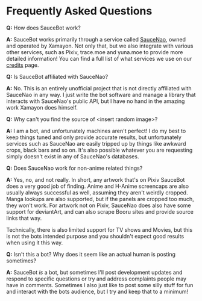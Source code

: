 # Frequently Asked Questions

**Q:** How does SauceBot work?

**A:** SauceBot works primarily through a service called [SauceNao](https://saucenao.com/), owned and operated by Xamayon. Not only that, but we also integrate with various other services, such as Pixiv, trace.moe and yuna.moe to provide more detailed information! You can find a full list of what services we use on our [credits](https://github.com/FujiMakoto/twitter-saucenao/blob/master/CREDITS.md) page.

**Q:** Is SauceBot affiliated with SauceNao?

**A:** No. This is an entirely unofficial project that is not directly affiliated with SauceNao in any way. I just write the bot software and manage a library that interacts with SauceNao's public API, but I have no hand in the amazing work Xamayon does himself.

**Q:** Why can't you find the source of \<insert random image\>?

**A:** I am a bot, and unfortunately machines aren't perfect! I do my best to keep things tuned and only provide accurate results, but unfortunately services such as SauceNao are easily tripped up by things like awkward crops, black bars and so on. It's also possible whatever you are requesting simply doesn't exist in any of SauceNao's databases.

**Q:** Does SauceNao work for non-anime related things?

**A:** Yes, no, and not really. In short, any artwork that's on Pixiv SauceBot does a very good job of finding. Anime and H-Anime screencaps are also usually always successful as well, assuming they aren't weirdly cropped. Manga lookups are also supported, but if the panels are cropped too much, they won't work. For artwork not on Pixiv, SauceNao does also have some support for deviantArt, and can also scrape Booru sites and provide source links that way.

Technically, there is also limited support for TV shows and Movies, but this is not the bots intended purpose and you shouldn't expect good results when using it this way.

**Q:** Isn't this a bot? Why does it seem like an actual human is posting sometimes?

**A:** SauceBot _is_ a bot, but sometimes I'll post development updates and respond to specific questions or try and address complaints people may have in comments. Sometimes I also just like to post some silly stuff for fun and interact with the bots audience, but I try and keep that to a minimum!


